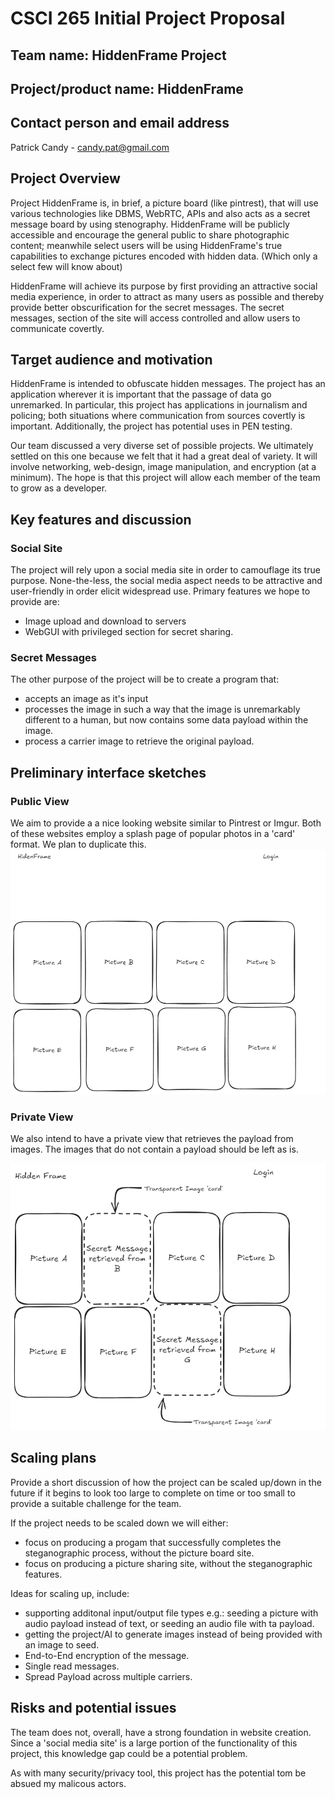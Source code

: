 
# CSCI 265 Initial Project Proposal

## Team name: HiddenFrame Project

## Project/product name: HiddenFrame

## Contact person and email address

Patrick Candy - candy.pat@gmail.com

## Project Overview

Project HiddenFrame is, in brief, a picture board (like pintrest), that will use various technologies like DBMS, WebRTC, APIs and also acts as a secret message board by using stenography. HiddenFrame will be publicly accessible and encourage the general public to share photographic content; meanwhile select users will be using HiddenFrame's true capabilities to exchange pictures encoded with hidden data. (Which only a select few will know about)

HiddenFrame will achieve its purpose by first providing an attractive social media experience, in order to attract as many users as possible and thereby provide better obscurification for the secret messages. The secret messages, section of the site will access controlled and allow users to communicate covertly.

## Target audience and motivation

HiddenFrame is intended to obfuscate hidden messages. The project has an application wherever it is important that the passage of data go unremarked. In particular, this project has applications in journalism and policing; both situations where communication from sources covertly is important. Additionally, the project has potential uses in PEN testing.

Our team discussed a very diverse set of possible projects. We ultimately settled on this one because we felt that it had a great deal of variety. It will involve networking, web-design, image manipulation, and encryption (at a minimum). The hope is that this project will allow each member of the team to grow as a developer. 

## Key features and discussion

### Social Site

The project will rely upon a social media site in order to camouflage its true purpose. None-the-less, the social media aspect needs to be attractive and user-friendly in order elicit widespread use. Primary features we hope to provide are:
- Image upload and download to servers
- WebGUI with privileged section for secret sharing. 

### Secret Messages

The other purpose of the project will be to create a program that: 
- accepts an image as it's input 
- processes the image in such a way that the image is unremarkably different to a human, but now contains some data payload within the image.
- process a carrier image to retrieve the original payload. 

## Preliminary interface sketches

### Public View
We aim to provide a a nice looking website similar to Pintrest or Imgur. Both of these websites employ a splash page of popular photos in a 'card' format. We plan to duplicate this.
![Public View](./resources/images/HiddenFrame%20Public%20View.png)

### Private View
We also intend to have a private view that retrieves the payload from images. The images that do not contain a payload should be left as is. 

![Private View](./resources/images/HiddenFrame%20Private%20View.png)

## Scaling plans

Provide a short discussion of how the project can be scaled up/down in the future if it begins to look too large to complete on time or too small to provide a suitable challenge for the team.

If the project needs to be scaled down we will either: 
- focus on producing a progam that successfully completes the steganographic process, without the picture board site.
- focus on producing a picture sharing site, without the steganographic features.

Ideas for scaling up, include: 
-  supporting additonal input/output file types e.g.: seeding a picture with audio payload instead of text, or seeding an audio file with ta payload. 
-  getting the project/AI to generate images instead of being provided with an image to seed.
-  End-to-End encryption of the message. 
-  Single read messages.
-  Spread Payload across multiple carriers. 


## Risks and potential issues

The team does not, overall, have a strong foundation in website creation. Since a 'social media site' is a large portion of the functionality of this project, this knowledge gap could be a potential problem. 

As with many security/privacy tool, this project has the potential tom be absued my malicous actors. 
